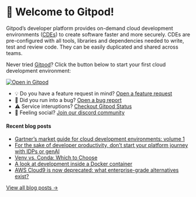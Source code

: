 # 👋 Welcome to Gitpod!

Gitpod’s developer platform provides on-demand cloud development environments ([CDEs](https://www.gitpod.io/cde)) to create software faster and more securely. CDEs are pre-configured with all tools, libraries and dependencies needed to write, test and review code. They can be easily duplicated and shared across teams.

Never tried [Gitpod](https://www.gitpod.io/)? Click the button below to start your first cloud development environment:

[![Open in Gitpod](https://gitpod.io/button/open-in-gitpod.svg)](https://gitpod.new)

* 💡 Do you have a feature request in mind? [Open a feature request](https://github.com/gitpod-io/gitpod/issues/new?assignees=&labels=&template=feature_request.md&title=)
* 🐛 Did you run into a bug? [Open a bug report](https://github.com/gitpod-io/gitpod/issues/new?assignees=&labels=bug&template=bug_report.yml)
* ⚠️ Service interuptions? [Checkout Gitpod Status](https://gitpodstatus.com/)
* 🦩 Feeling social? [Join our discord community](https://www.gitpod.io/chat)

#### Recent blog posts

<!--START_SECTION:feed-->
* [Gartner’s market guide for cloud development environments: volume 1](https://www.gitpod.io/blog/gartners-market-guide-for-cloud-development-environments-2024)
* [For the sake of developer productivity, don’t start your platform journey with IDPs or genAI](https://www.gitpod.io/blog/dont-start-your-platform-journey-with-idp-or-gen-ai)
* [Venv vs. Conda: Which to Choose](https://www.gitpod.io/blog/venv-vs-conda-which-to-choose)
* [A look at development inside a Docker container](https://www.gitpod.io/blog/a-look-at-development-inside-a-docker-container)
* [AWS Cloud9 is now deprecated: what enterprise-grade alternatives exist?](https://www.gitpod.io/blog/enterprise-grade-alternatives-to-cloud9)
<!--END_SECTION:feed-->

[View all blog posts &rarr;](https://www.gitpod.io/blog)
